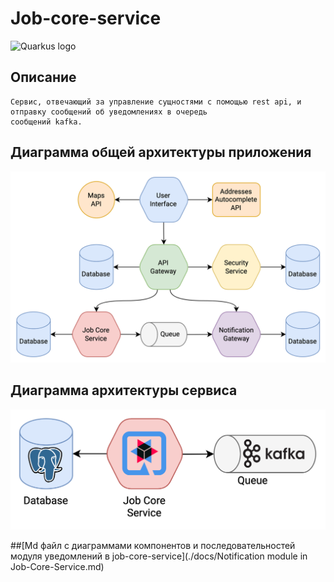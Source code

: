 # Job-core-service

![Quarkus logo](https://quarkus.io/assets/images/quarkus_logo_horizontal_rgb_600px_reverse.png)

## Описание
    Сервис, отвечающий за управление сущностями с помощью rest api, и отправку сообщений об уведомлениях в очередь
    сообщений kafka.

## Диаграмма общей архитектуры приложения
![Общая архитектура](./docs/general_architecture.png)

## Диаграмма архитектуры сервиса
![Архитектура сервиса](./docs/architecture.png)

##[Md файл с диаграммами компонентов и последовательностей модуля уведомлений в job-core-service](./docs/Notification module in Job-Core-Service.md)
